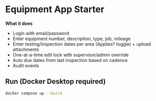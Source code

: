 # Equipment App Starter

**What it does**
- Login with email/password
- Enter equipment number, description, type, job, mileage
- Enter testing/inspection dates per area (Applies? toggle) + upload attachments
- One-at-a-time edit lock with supervisor/admin override
- Auto due dates from last inspection based on cadence
- Audit events

## Run (Docker Desktop required)
```bash
docker compose up --build
